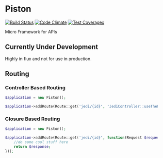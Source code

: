 # Piston

[![Build Status](https://travis-ci.org/refinery29/piston.svg?branch=master)](https://travis-ci.org/refinery29/piston) [![Code Climate](https://codeclimate.com/github/refinery29/piston/badges/gpa.svg)](https://codeclimate.com/github/refinery29/piston) [![Test Coveragex](https://codeclimate.com/github/refinery29/piston/badges/coverage.svg)](https://codeclimate.com/github/refinery29/piston/coverage)

Micro Framework for APIs

## Currently Under Development

Highly in flux and not for use in production. 

## Routing

### Controller Based Routing

```php
$application = new Piston();

$application->addRoute(Route::get('jedi/{id}', 'JediController::useTheForce'));
```

### Closure Based Routing

```php
$application = new Piston();

$application->addRoute(Route::get('jedi/{id}', function(Request $request, Response $response) {
    //do some cool stuff here
    return $response;
}));
```
